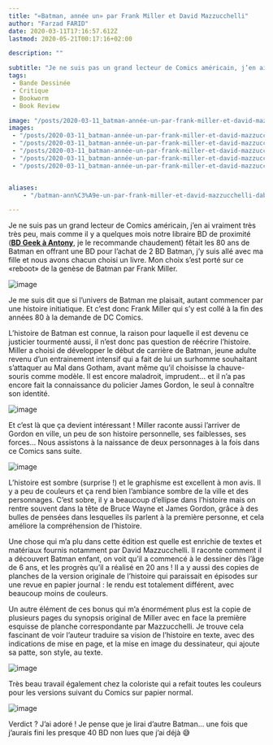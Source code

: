 ```yaml
---
title: "«Batman, année un» par Frank Miller et David Mazzucchelli"
author: "Farzad FARID"
date: 2020-03-11T17:16:57.612Z
lastmod: 2020-05-21T00:17:16+02:00

description: ""

subtitle: "Je ne suis pas un grand lecteur de Comics américain, j’en ai vraiment très très peu, mais comme il y a quelques mois notre libraire BD de…"
tags:
 - Bande Dessinée
 - Critique
 - Bookworm
 - Book Review

image: "/posts/2020-03-11_batman-année-un-par-frank-miller-et-david-mazzucchelli/images/1.jpeg" 
images:
 - "/posts/2020-03-11_batman-année-un-par-frank-miller-et-david-mazzucchelli/images/1.jpeg"
 - "/posts/2020-03-11_batman-année-un-par-frank-miller-et-david-mazzucchelli/images/2.jpeg"
 - "/posts/2020-03-11_batman-année-un-par-frank-miller-et-david-mazzucchelli/images/3.jpeg"
 - "/posts/2020-03-11_batman-année-un-par-frank-miller-et-david-mazzucchelli/images/4.jpeg"
 - "/posts/2020-03-11_batman-année-un-par-frank-miller-et-david-mazzucchelli/images/5.jpeg"


aliases:
    - "/batman-ann%C3%A9e-un-par-frank-miller-et-david-mazzucchelli-dab50130710"

---
```


Je ne suis pas un grand lecteur de Comics américain, j’en ai vraiment très très peu, mais comme il y a quelques mois notre libraire BD de proximité ([**BD Geek à Antony**](https://www.facebook.com/librairieBDGEEK/), je le recommande chaudement) fêtait les 80 ans de Batman en offrant une BD pour l’achat de 2 BD Batman, j’y suis allé avec ma fille et nous avons chacun choisi un livre. Mon choix s’est porté sur ce «reboot» de la genèse de Batman par Frank Miller.




![image](/posts/2020-03-11_batman-année-un-par-frank-miller-et-david-mazzucchelli/images/1.jpeg#layoutTextWidth)



Je me suis dit que si l’univers de Batman me plaisait, autant commencer par une histoire initiatique. Et c’est donc Frank Miller qui s’y est collé à la fin des années 80 à la demande de DC Comics.

L’histoire de Batman est connue, la raison pour laquelle il est devenu ce justicier tourmenté aussi, il n’est donc pas question de réécrire l’histoire. Miller a choisi de développer le début de carrière de Batman, jeune adulte revenu d’un entrainement intensif qui a fait de lui un surhomme souhaitant s’attaquer au Mal dans Gotham, avant même qu’il choisisse la chauve-souris comme modèle. Il est encore maladroit, imprudent… et il n’a pas encore fait la connaissance du policier James Gordon, le seul à connaître son identité.




![image](/posts/2020-03-11_batman-année-un-par-frank-miller-et-david-mazzucchelli/images/2.jpeg#layoutTextWidth)



Et c’est là que ça devient intéressant ! Miller raconte aussi l’arriver de Gordon en ville, un peu de son histoire personnelle, ses faiblesses, ses forces… Nous assistons à la naissance de deux personnages à la fois dans ce Comics sans suite.




![image](/posts/2020-03-11_batman-année-un-par-frank-miller-et-david-mazzucchelli/images/3.jpeg#layoutTextWidth)



L’histoire est sombre (surprise !) et le graphisme est excellent à mon avis. Il y a peu de couleurs et ça rend bien l’ambiance sombre de la ville et des personnages. C’est sobre, il y a beaucoup d’ellipse dans l’histoire mais on rentre souvent dans la tête de Bruce Wayne et James Gordon, grâce à des bulles de pensées dans lesquelles ils parlent à la première personne, et cela améliore la compréhension de l’histoire.

Une chose qui m’a plu dans cette édition est quelle est enrichie de textes et matériaux fournis notamment par David Mazzucchelli. Il raconte comment il a découvert Batman enfant, on voit qu’il a commencé à le dessiner dès l’âge de 6 ans, et les progrès qu’il a réalisé en 20 ans ! Il a y aussi des copies de planches de la version originale de l’histoire qui paraissait en épisodes sur une revue en papier journal : le rendu est totalement différent, avec beaucoup moins de couleurs.

Un autre élément de ces bonus qui m’a énormément plus est la copie de plusieurs pages du synopsis original de Miller avec en face la première esquisse de planche correspondante par Mazzucchelli. Je trouve cela fascinant de voir l’auteur traduire sa vision de l’histoire en texte, avec des indications de mise en page, et la mise en image du dessinateur, qui ajoute sa patte, son style, au texte.




![image](/posts/2020-03-11_batman-année-un-par-frank-miller-et-david-mazzucchelli/images/4.jpeg#layoutTextWidth)



Très beau travail également chez la coloriste qui a refait toutes les couleurs pour les versions suivant du Comics sur papier normal.




![image](/posts/2020-03-11_batman-année-un-par-frank-miller-et-david-mazzucchelli/images/5.jpeg#layoutTextWidth)



Verdict ? J’ai adoré ! Je pense que je lirai d’autre Batman… une fois que j’aurais fini les presque 40 BD non lues que j’ai déjà 😅
